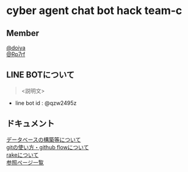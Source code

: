 # cyber agent chat bot hack team-c
## Member
[@doiya](https://github.com/doiya)  
[@Rp7rf](https://github.com/Rp7rf)
## LINE BOTについて
> <説明文>

* line bot id : @qzw2495z


## ドキュメント
[データベースの構築等について](doc/db.md)  
[gitの使い方・github flowについて](doc/pull_request.md)  
[rakeについて](doc/rake_task.md)  
[参照ページ一覧](doc/reference.md)  